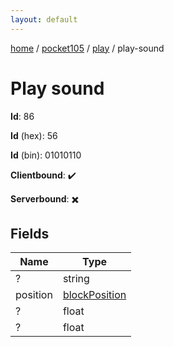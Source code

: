 ```yaml
---
layout: default
---
```


[home](/)  /  [pocket105](/protocol/pocket105)  /  [play](/protocol/pocket105/play)  /  play-sound

# Play sound

**Id**: 86

**Id** (hex): 56

**Id** (bin): 01010110

**Clientbound**: ✔️

**Serverbound**: ✖️

## Fields

Name | Type
---|---
? | string
position | [blockPosition](/protocol/pocket105/types/block-position)
? | float
? | float
